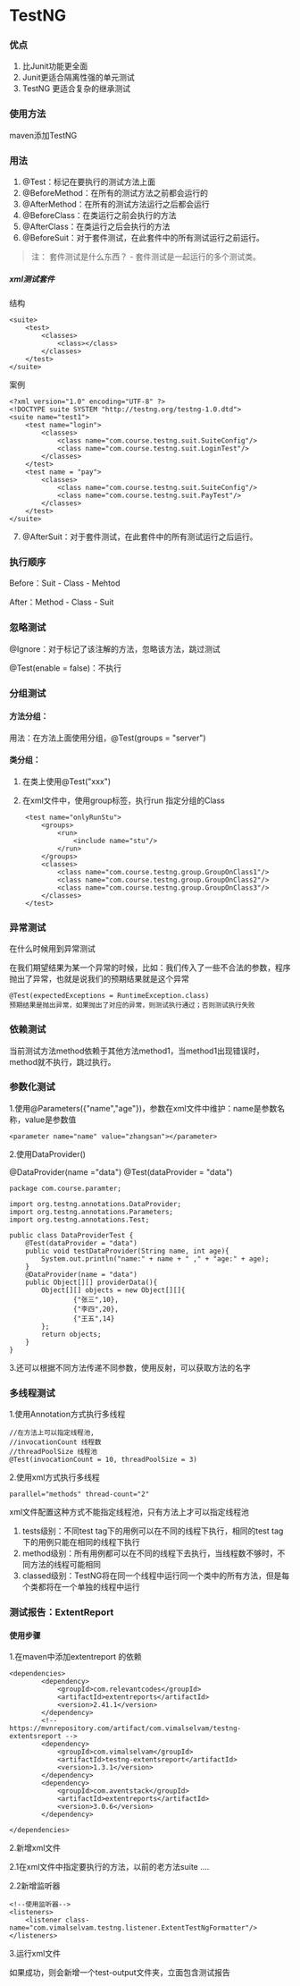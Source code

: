 # TestNG

### 优点

1. 比Junit功能更全面
2. Junit更适合隔离性强的单元测试
3. TestNG 更适合复杂的继承测试

### 使用方法

maven添加TestNG

### 用法

1. @Test：标记在要执行的测试方法上面
2. @BeforeMethod：在所有的测试方法之前都会运行的
3. @AfterMethod：在所有的测试方法运行之后都会运行
4. @BeforeClass：在类运行之前会执行的方法
5. @AfterClass：在类运行之后会执行的方法
6. @BeforeSuit：对于套件测试，在此套件中的所有测试运行之前运行。

> 注： 套件测试是什么东西？ - 套件测试是一起运行的多个测试类。

##### xml测试套件

结构

```
<suite>
	<test>
		<classes>
			<class></class>
		</classes>
	</test>
</suite>
```

案例

```
<?xml version="1.0" encoding="UTF-8" ?>
<!DOCTYPE suite SYSTEM "http://testng.org/testng-1.0.dtd">
<suite name="test1">
    <test name="login">
        <classes>
            <class name="com.course.testng.suit.SuiteConfig"/>
            <class name="com.course.testng.suit.LoginTest"/>
        </classes>
    </test>
    <test name = "pay">
        <classes>
            <class name="com.course.testng.suit.SuiteConfig"/>
            <class name="com.course.testng.suit.PayTest"/>
        </classes>
    </test>
</suite>
```

7. @AfterSuit：对于套件测试，在此套件中的所有测试运行之后运行。

### 执行顺序

Before：Suit - Class - Mehtod 

After：Method - Class - Suit

### 忽略测试

@Ignore：对于标记了该注解的方法，忽略该方法，跳过测试

@Test(enable = false)：不执行

### 分组测试

#### 方法分组：

用法：在方法上面使用分组，@Test(groups = "server")

#### 类分组：

1. 在类上使用@Test("xxx")

2. 在xml文件中，使用group标签，执行run 指定分组的Class

```
    <test name="onlyRunStu">
        <groups>
            <run>
                <include name="stu"/>
            </run>
        </groups>
        <classes>
            <class name="com.course.testng.group.GroupOnClass1"/>
            <class name="com.course.testng.group.GroupOnClass2"/>
            <class name="com.course.testng.group.GroupOnClass3"/>
        </classes>
    </test>
```

### 异常测试

在什么时候用到异常测试

在我们期望结果为某一个异常的时候，比如：我们传入了一些不合法的参数，程序抛出了异常，也就是说我们的预期结果就是这个异常

```
@Test(expectedExceptions = RuntimeException.class)
预期结果是抛出异常，如果抛出了对应的异常，则测试执行通过；否则测试执行失败
```

### 依赖测试

当前测试方法method依赖于其他方法method1，当method1出现错误时，method就不执行，跳过执行。

### 参数化测试

1.使用@Parameters({"name","age"})，参数在xml文件中维护：name是参数名称，value是参数值

```
<parameter name="name" value="zhangsan"></parameter>
```

2.使用DataProvider()

@DataProvider(name ="data")
@Test(dataProvider = "data")

```
package com.course.paramter;

import org.testng.annotations.DataProvider;
import org.testng.annotations.Parameters;
import org.testng.annotations.Test;

public class DataProviderTest {
    @Test(dataProvider = "data")
    public void testDataProvider(String name, int age){
        System.out.println("name:" + name + " ," + "age:" + age);
    }
    @DataProvider(name = "data")
    public Object[][] providerData(){
        Object[][] objects = new Object[][]{
                {"张三",10},
                {"李四",20},
                {"王五",14}
        };
        return objects;
    }
}
```

3.还可以根据不同方法传递不同参数，使用反射，可以获取方法的名字

### 多线程测试

1.使用Annotation方式执行多线程

```
//在方法上可以指定线程池,
//invocationCount 线程数
//threadPoolSize 线程池
@Test(invocationCount = 10, threadPoolSize = 3)
```

2.使用xml方式执行多线程

```
parallel="methods" thread-count="2"
```

 xml文件配置这种方式不能指定线程池，只有方法上才可以指定线程池

1. tests级别：不同test tag下的用例可以在不同的线程下执行，相同的test tag 下的用例只能在相同的线程下执行
2. method级别：所有用例都可以在不同的线程下去执行，当线程数不够时，不同方法的线程可能相同
3. classed级别：TestNG将在同一个线程中运行同一个类中的所有方法，但是每个类都将在一个单独的线程中运行

### 测试报告：ExtentReport

#### 使用步骤

1.在maven中添加extentreport 的依赖

```
<dependencies>
​        <dependency>
​            <groupId>com.relevantcodes</groupId>
​            <artifactId>extentreports</artifactId>
​            <version>2.41.1</version>
​        </dependency>
​        <!-- https://mvnrepository.com/artifact/com.vimalselvam/testng-extentsreport -->
​        <dependency>
​            <groupId>com.vimalselvam</groupId>
​            <artifactId>testng-extentsreport</artifactId>
​            <version>1.3.1</version>
​        </dependency>
​        <dependency>
​            <groupId>com.aventstack</groupId>
​            <artifactId>extentreports</artifactId>
​            <version>3.0.6</version>
​        </dependency>

</dependencies>
```

2.新增xml文件

2.1在xml文件中指定要执行的方法，以前的老方法suite ....

2.2新增监听器

```
<!--使用监听器-->
<listeners>
    <listener class-name="com.vimalselvam.testng.listener.ExtentTestNgFormatter"/>
</listeners>
```

3.运行xml文件

如果成功，则会新增一个test-output文件夹，立面包含测试报告

